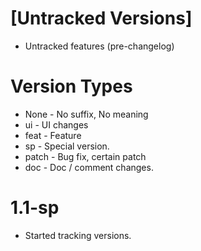 # [Untracked Versions]

- Untracked features (pre-changelog)

# Version Types

- None - No suffix, No meaning
- ui - UI changes
- feat - Feature
- sp - Special version.
- patch - Bug fix, certain patch
- doc - Doc / comment changes.

# 1.1-sp

- Started tracking versions.
